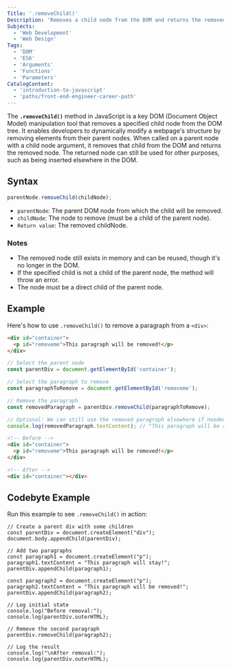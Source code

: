 ```yaml
---
Title: '.removeChild()'
Description: 'Removes a child node from the DOM and returns the removed node.'
Subjects:
  - 'Web Development'
  - 'Web Design'
Tags:
  - 'DOM'
  - 'ES6'
  - 'Arguments'
  - 'Functions'
  - 'Parameters'
CatalogContent:
  - 'introduction-to-javascript'
  - 'paths/front-end-engineer-career-path'
---
```


The **`.removeChild()`** method in JavaScript is a key DOM (Document Object Model) manipulation tool that removes a specified child node from the DOM tree. It enables developers to dynamically modify a webpage's structure by removing elements from their parent nodes. When called on a parent node with a child node argument, it removes that child from the DOM and returns the removed node. The returned node can still be used for other purposes, such as being inserted elsewhere in the DOM.

## Syntax

```javascript
parentNode.removeChild(childNode);
```

- `parentNode`: The parent DOM node from which the child will be removed.
- `childNode`: The node to remove (must be a child of the parent node).
- `Return value`: The removed childNode.

### Notes

- The removed node still exists in memory and can be reused, though it's no longer in the DOM.
- If the specified child is not a child of the parent node, the method will throw an error.
- The node must be a direct child of the parent node.

## Example

Here's how to use `.removeChild()` to remove a paragraph from a `<div>`:

```html
<div id="container">
  <p id="removeme">This paragraph will be removed!</p>
</div>
```

```javascript
// Select the parent node
const parentDiv = document.getElementById('container');

// Select the paragraph to remove
const paragraphToRemove = document.getElementById('removeme');

// Remove the paragraph
const removedParagraph = parentDiv.removeChild(paragraphToRemove);

// Optional: We can still use the removed paragraph elsewhere if needed
console.log(removedParagraph.textContent); // "This paragraph will be removed!"
```

```html
<!-- Before -->
<div id="container">
  <p id="removeme">This paragraph will be removed!</p>
</div>

<!-- After -->
<div id="container"></div>
```

## Codebyte Example

Run this example to see `.removeChild()` in action:

```codebyte/js
// Create a parent div with some children
const parentDiv = document.createElement("div");
document.body.appendChild(parentDiv);

// Add two paragraphs
const paragraph1 = document.createElement("p");
paragraph1.textContent = "This paragraph will stay!";
parentDiv.appendChild(paragraph1);

const paragraph2 = document.createElement("p");
paragraph2.textContent = "This paragraph will be removed!";
parentDiv.appendChild(paragraph2);

// Log initial state
console.log("Before removal:");
console.log(parentDiv.outerHTML);

// Remove the second paragraph
parentDiv.removeChild(paragraph2);

// Log the result
console.log("\nAfter removal:");
console.log(parentDiv.outerHTML);
```
